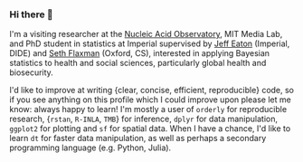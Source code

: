 ### Hi there 👋

I'm a visiting researcher at the [Nucleic Acid Observatory](https://www.naobservatory.org/), MIT Media Lab, and PhD student in statistics at Imperial supervised by [Jeff Eaton](https://www.imperial.ac.uk/people/jeffrey.eaton) (Imperial, DIDE) and [Seth Flaxman](https://www.cs.ox.ac.uk/people/seth.flaxman/) (Oxford, CS), interested in applying Bayesian statistics to health and social sciences, particularly global health and biosecurity.

I'd like to improve at writing {clear, concise, efficient, reproducible} code, so if you see anything on this profile which I could improve upon please let me know: always happy to learn!
I'm mostly a user of `orderly` for reproducible research, {`rstan`, `R-INLA`, `TMB`} for inference, `dplyr` for data manipulation, `ggplot2` for plotting and `sf` for spatial data.
When I have a chance, I'd like to learn `dt` for faster data manipulation, as well as perhaps a secondary programming language (e.g. Python, Julia).
